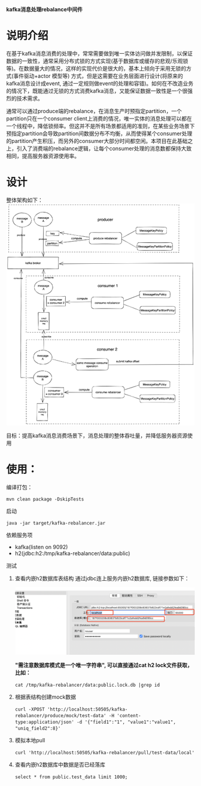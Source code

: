 **kafka消息处理rebalance中间件**

# 说明介绍

在基于kafka消息消费的处理中，常常需要做到唯一实体访问做并发限制，以保证数据的一致性，通常采用分布式锁的方式实现(基于数据库或缓存的悲观/乐观锁等)。在数据量大的情况，这样的实现代价是很大的，基本上倾向于采用无锁的方式(事件驱动+actor 模型等) 方式，但是这需要在业务层面进行设计(将原来的kafka消息设计成event, 通过一定规则做event的处理和容错)。如何在不改造业务的情况下，既能通过无锁的方式消费kafka消息，又能保证数据一致性是一个很强烈的技术需求。

通常可以通过produce端的rebalance，在消息生产时预指定partition，一个partition只在一个consumer client上消费的情况，唯一实体的消息处理可以都在一个线程中，降低锁频率。但这并不是所有场景都适用的准则，在某些业务场景下预指定partition会导致partition间数据分布不均衡，从而使得某个consumer处理的partition产生积压，而另外的consumer大部分时间都空闲。本项目在此基础之上，引入了消费端的rebalance逻辑，让每个consumer处理的消息数都保持大致相同，提高服务器资源使用率。

# 设计

整体架构如下：![1683366825179](image/README/1683366825179.png)

目标：提高kafka消息消费场景下，消息处理的整体吞吐量，并降低服务器资源使用

# 使用：

编译打包：

```
mvn clean package -DskipTests
```

启动

```
java -jar target/kafka-rebalancer.jar
```

依赖服务项

* kafka(listen on 9092)
* h2(jdbc:h2:/tmp/kafka-rebalancer/data:public)

测试

1. 查看内嵌h2数据库表结构
   通过jdbc连上服务内嵌h2数据库, 链接参数如下：

   ![1683361932573](image/README/1683361932573.png)

   **"需注意数据库模式是一个唯一字符串", 可以直接通过cat h2 lock文件获取，比如：**

   `cat /tmp/kafka-rebalancer/data:public.lock.db |grep id `
2. 根据表结构创建mock数据

   `curl -XPOST 'http://localhost:50505/kafka-rebalancer/produce/mock/test-data' -H 'content-type:application/json' -d '{"field1":"1", "value1":"value1", "uniq_field2":8}'`
3. 模拟本地pull

   `curl 'http://localhost:50505/kafka-rebalancer/pull/test-data/local'`
4. 查看内嵌h2数据库中数据是否已经落库

   `select * from public.test_data limit 1000;`

